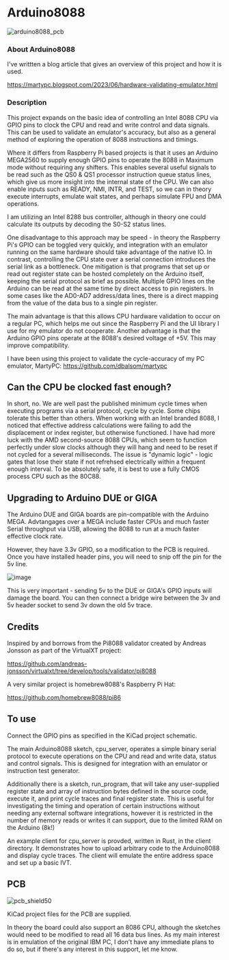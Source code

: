 # Arduino8088
![arduino8088_pcb](https://user-images.githubusercontent.com/7229541/217981230-db9d45e3-1733-4521-9f44-7010e94fcdd5.jpg)

### About Arduino8088
I've writtten a blog article that gives an overview of this project and how it is used.

https://martypc.blogspot.com/2023/06/hardware-validating-emulator.html

### Description

This project expands on the basic idea of controlling an Intel 8088 CPU via GPIO pins to clock the CPU and read and write control and data signals.
This can be used to validate an emulator's accuracy, but also as a general method of exploring the operation of 8088 instructions and timings.


Where it differs from Raspberry Pi based projects is that it uses an Arduino MEGA2560 to supply enough GPIO pins to operate the 8088 in Maximum mode without requiring any shifters. This enables several useful signals to be read such as the QS0 & QS1 processor instruction queue status lines, which give us more insight into the internal state of the CPU. We can also enable inputs such as READY, NMI, INTR, and TEST, so we can in theory execute interrupts, emulate wait states, and perhaps simulate FPU and DMA operations.

I am utilizing an Intel 8288 bus controller, although in theory one could calculate its outputs by decoding the S0-S2 status lines. 

One disadvantage to this approach may be speed - in theory the Raspberry Pi's GPIO can be toggled very quickly, and integration with an emulator running on the same hardware should take advantage of the native IO. In contrast, controlling the CPU state over a serial connection introduces the serial link as a bottleneck. One mitigation is that programs that set up or read out register state can be hosted completely on the Arduino itself, keeping the serial protocol as brief as possible. Multiple GPIO lines on the Arduino can be read at the same time by direct access to pin registers. In some cases like the AD0-AD7 address/data lines, there is a direct mapping from the value of the data bus to a single pin register.

The main advantage is that this allows CPU hardware validation to occur on a regular PC, which helps me out since the Raspberry Pi and the UI library I use for my emulator do not cooperate. Another advantage is that the Arduino GPIO pins operate at the 8088's desired voltage of +5V. This may improve compatibility.

I have been using this project to validate the cycle-accuracy of my PC emulator, MartyPC: https://github.com/dbalsom/martypc 

## Can the CPU be clocked fast enough?

In short, no. We are well past the published minimum cycle times when executing programs via a serial protocol, cycle by cycle. Some chips tolerate this better than others. When working with an Intel branded 8088, I noticed that effective address calculations were failing to add the displacement or index register, but otherwise functioned. I have had more luck with the AMD second-source 8088 CPUs, which seem to function perfectly under slow clocks although they will hang and need to be reset if not cycled for a several milliseconds. The issue is "dynamic logic" - logic gates that lose their state if not refrehsed electrically within a frequent enough interval. To be absolutely safe, it is best to use a fully CMOS process CPU such as the 80C88. 

## Upgrading to Arduino DUE or GIGA

The Arduino DUE and GIGA boards are pin-compatible with the Arduino MEGA. Advtangages over a MEGA include faster CPUs and much faster Serial throughput via USB, allowing the 8088 to run at a much faster effective clock rate.

However, they have 3.3v GPIO, so a modification to the PCB is required. 
Once you have installed header pins, you will need to snip off the pin for the 5v line.

![image](https://github.com/dbalsom/arduino_8088/assets/7229541/0c0a2810-f457-40e7-a718-f665e20bc10c)

This is very important - sending 5v to the DUE or GIGA's GPIO inputs will damage the board.
You can then connect a bridge wire between the 3v and 5v header socket to send 3v down the old 5v trace.

## Credits

Inspired by and borrows from the Pi8088 validator created by Andreas Jonsson as part of the VirtualXT project:

https://github.com/andreas-jonsson/virtualxt/tree/develop/tools/validator/pi8088

A very similar project is homebrew8088's Raspberry Pi Hat:

https://github.com/homebrew8088/pi86

## To use

Connect the GPIO pins as specified in the KiCad project schematic.

The main Arduino8088 sketch, cpu_server, operates a simple binary serial protocol to execute operations on the CPU and read and write data, status and control signals. This is designed for integration with an emulator or instruction test generator.

Additionally there is a sketch, run_program, that will take any user-supplied register state and array of instruction bytes defined in the source code, execute it, and print cycle traces and final register state. This is useful for investigating the timing and operation of certain instructions without needing any external software integrations, however it is restricted in the number of memory reads or writes it can support, due to the limited RAM on the Arduino (8k!)

An example client for cpu_server is provded, written in Rust, in the client directory. It demonstrates how to upload arbitrary code to the Arduino8088 and display cycle traces. The client will emulate the entire address space and set up a basic IVT.

## PCB
![pcb_shield50](https://user-images.githubusercontent.com/7229541/209396773-b776a14a-baaf-46df-903d-24367d3a043c.PNG)

KiCad project files for the PCB are supplied. 

In theory the board could also support an 8086 CPU, although the sketches would need to be modified to read all 16 data bus lines. As my main interest is in emulation of the original IBM PC, I don't have any immediate plans to do so, but if there's any interest in this support, let me know.

